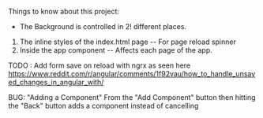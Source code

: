 Things to know about this project:

- The Background is controlled in 2! different places.
 1. The inline styles of the index.html page -- For page reload spinner
 2. Inside the app component -- Affects each page of the app.


 TODO :
 Add form save on reload with ngrx
 as seen here https://www.reddit.com/r/angular/comments/1f92vau/how_to_handle_unsaved_changes_in_angular_with/

 BUG: "Adding a Component" From the "Add Component" button then hitting the "Back" button adds a component instead of cancelling

